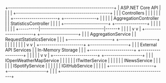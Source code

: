 +-----------------------------------------------------+
|                   ASP.NET Core API                  |
|                                                     |
| +-----------------------------------------------+   |
| |                 Controllers                   |   |
| |                                               |   |
| | +----------------------+  +----------------+  |   |
| | | AggregationController |  | StatisticsController |   |
| | +----------------------+  +----------------+  |   |
| |          |                                |      |
| +----------|--------------------------------|------+
|            |                                |
|            v                                v
| +----------------------+      +-------------------+ |
| | AggregationService   |      | RequestStatisticsService | |
| +----------------------+      +-------------------+ |
|            |                                |
|            |                                |
|            v                                v
| +----------------------+      +-------------------+ |
| | External API Services  |      | In-Memory Storage  | |
| +----------------------+      +-------------------+ |
|            |                                |
|            v                                v
| +----------------------+      +-------------------+ |
| | IOpenWeatherMapService  |      |                 | |
| | ITwitterService        |      |                 | |
| | INewsService           |      |                 | |
| | ISpotifyService        |      |                 | |
| | IGitHubService         |      |                 | |
| +----------------------+      +-------------------+ |
|                                                     |
+-----------------------------------------------------+

